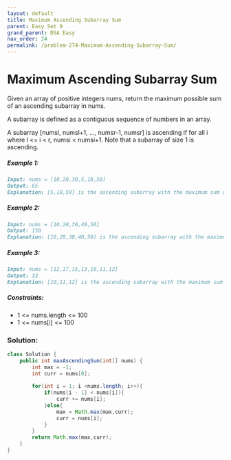```yaml
---
layout: default
title: Maximum Ascending Subarray Sum
parent: Easy Set 9
grand_parent: DSA Easy
nav_order: 24
permalink: /problem-274-Maximum-Ascending-Subarray-Sum/
---
```

# Maximum Ascending Subarray Sum
Given an array of positive integers nums, return the maximum possible sum of an ascending subarray in nums.

A subarray is defined as a contiguous sequence of numbers in an array.

A subarray [numsl, numsl+1, ..., numsr-1, numsr] is ascending if for all i where l <= i < r, numsi < numsi+1. Note that a subarray of size 1 is ascending.

##### Example 1:
```markdown
Input: nums = [10,20,30,5,10,50]
Output: 65
Explanation: [5,10,50] is the ascending subarray with the maximum sum of 65.
```
##### Example 2:
```markdown
Input: nums = [10,20,30,40,50]
Output: 150
Explanation: [10,20,30,40,50] is the ascending subarray with the maximum sum of 150.
```
##### Example 3:
```markdown
Input: nums = [12,17,15,13,10,11,12]
Output: 33
Explanation: [10,11,12] is the ascending subarray with the maximum sum of 33.
```
##### Constraints:
* 1 <= nums.length <= 100
* 1 <= nums[i] <= 100

### Solution:
```java
class Solution {
    public int maxAscendingSum(int[] nums) {
        int max = -1;
        int curr = nums[0];
        
        for(int i = 1; i <nums.length; i++){
            if(nums[i - 1] < nums[i]){
                curr += nums[i];
            }else{
                max = Math.max(max,curr);
                curr = nums[i];
            }
        }
        return Math.max(max,curr);
    }
}
```